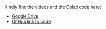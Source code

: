 Kindly find the videos and the Colab code here:

- [Google Drive](https://drive.google.com/drive/folders/1RM-7XS4XWV49QAuAMH_wNYm-NcacO_2L?usp=sharing)
- [GitHub link to code](https://github.com/indianeagle4599/Social--Media-Caption-Generator)
